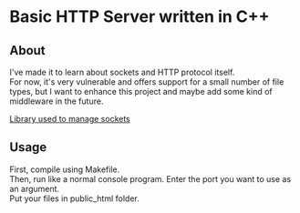 # Basic HTTP Server written in C++
## About
I've made it to learn about sockets and HTTP protocol itself.  
For now, it's very vulnerable and offers support for a small number of file types, but I want to enhance this project and maybe add some kind of middleware in the future.

[Library used to manage sockets](https://github.com/ReneNyffenegger/Socket.cpp)

## Usage
First, compile using Makefile.  
Then, run like a normal console program. Enter the port you want to use as an argument.  
Put your files in public_html folder.  
